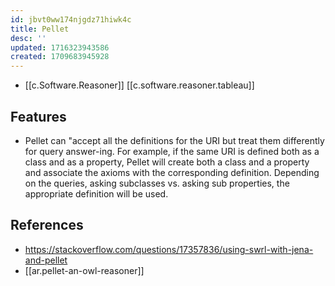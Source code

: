```yaml
---
id: jbvt0ww174njgdz71hiwk4c
title: Pellet
desc: ''
updated: 1716323943586
created: 1709683945928
---
```


- [[c.Software.Reasoner]] [[c.software.reasoner.tableau]]

## Features

- Pellet can "accept all the definitions for the URI but treat them differently for query answer-ing. For example, if the same URI is defined both as a class and as a property, Pellet will create both a class and a property and associate the axioms with the corresponding definition. Depending on the queries, asking subclasses vs. asking sub properties, the appropriate definition will be used.

## References

- https://stackoverflow.com/questions/17357836/using-swrl-with-jena-and-pellet
- [[ar.pellet-an-owl-reasoner]]